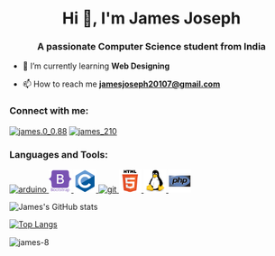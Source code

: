 <h1 align="center">Hi 👋, I'm James Joseph</h1>
<h3 align="center">A passionate Computer Science student from India</h3>

- 🌱 I’m currently learning **Web Designing**

- 📫 How to reach me **jamesjoseph20107@gmail.com**

<h3 align="left">Connect with me:</h3>
<p align="left">
<a href="https://instagram.com/james.0_0.88" target="blank"><img align="center" src="https://raw.githubusercontent.com/rahuldkjain/github-profile-readme-generator/master/src/images/icons/Social/instagram.svg" alt="james.0_0.88" height="30" width="40" /></a>
<a href="https://www.codechef.com/users/james_210" target="blank"><img align="center" src="https://cdn.jsdelivr.net/npm/simple-icons@3.1.0/icons/codechef.svg" alt="james_210" height="30" width="40" /></a>
</p>

<h3 align="left">Languages and Tools:</h3>
<p align="left"> <a href="https://www.arduino.cc/" target="_blank" rel="noreferrer"> <img src="https://cdn.worldvectorlogo.com/logos/arduino-1.svg" alt="arduino" width="40" height="40"/> </a> <a href="https://getbootstrap.com" target="_blank" rel="noreferrer"> <img src="https://raw.githubusercontent.com/devicons/devicon/master/icons/bootstrap/bootstrap-plain-wordmark.svg" alt="bootstrap" width="40" height="40"/> </a> <a href="https://www.cprogramming.com/" target="_blank" rel="noreferrer"> <img src="https://raw.githubusercontent.com/devicons/devicon/master/icons/c/c-original.svg" alt="c" width="40" height="40"/> </a> <a href="https://git-scm.com/" target="_blank" rel="noreferrer"> <img src="https://www.vectorlogo.zone/logos/git-scm/git-scm-icon.svg" alt="git" width="40" height="40"/> </a> <a href="https://www.w3.org/html/" target="_blank" rel="noreferrer"> <img src="https://raw.githubusercontent.com/devicons/devicon/master/icons/html5/html5-original-wordmark.svg" alt="html5" width="40" height="40"/> </a> <a href="https://www.linux.org/" target="_blank" rel="noreferrer"> <img src="https://raw.githubusercontent.com/devicons/devicon/master/icons/linux/linux-original.svg" alt="linux" width="40" height="40"/> </a> <a href="https://www.php.net" target="_blank" rel="noreferrer"> <img src="https://raw.githubusercontent.com/devicons/devicon/master/icons/php/php-original.svg" alt="php" width="40" height="40"/> </a> </p>

![James's GitHub stats](https://github-readme-stats.vercel.app/api?username=James-8&show_icons=true&theme=vue-dark)

[![Top Langs](https://github-readme-stats.vercel.app/api/top-langs/?username=James-8&layout=compact&theme=vue-dark)](https://github.com/James-8/github-readme-stats)




<p><img align="center" src="https://github-readme-streak-stats.herokuapp.com/?user=james-8&layout=compact&theme=vue-dark" alt="james-8" /></p>

